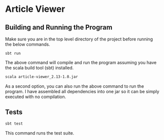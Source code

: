 # Article Viewer

## Building and Running the Program
Make sure you are in the top level directory of the project before running the below commands.
```
sbt run
```
The above command will compile and run the program assuming you have 
the scala build tool (sbt) installed.


```bash
scala article-viewer_2.13-1.0.jar
```
As a second option, you can also run the above command to run the program.  I have assembled 
all dependencies into one jar so it can be simply executed with no compilation.


## Tests

```bash
sbt test
```
This command runs the test suite.